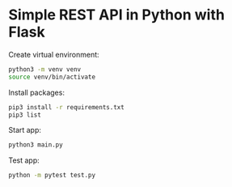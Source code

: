 # Simple REST API in Python with Flask

Create virtual environment:

```bash
python3 -m venv venv 
source venv/bin/activate      
```

Install packages:

```bash
pip3 install -r requirements.txt      
pip3 list
```

Start app:

```bash
python3 main.py  
```

Test app:

```bash
python -m pytest test.py
```